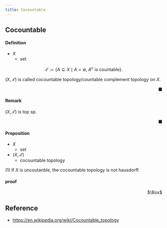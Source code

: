 ```yaml
---
title: Cocountable
---
```


## Cocountable


#### Definition
- $X$
    - set

$$
    \mathcal{T}
    :=
    \{
        A \subseteq X
        \mid
        A = \emptyset,
        \
        A^{c} \text{ is countable}
    \}
    .
$$

$(X, \mathcal{T})$ is called cocountable topology/countable complement topology on $X$.

<div class="end-of-statement" style="text-align: right">■</div>

#### Remark
$(X, \mathcal{T})$ is top sp.

<div class="end-of-statement" style="text-align: right">■</div>

#### Proposition
- $X$
    - set
- $(X, \mathcal{T})$
    - cocountable topology

(1) If $X$ is uncoutanble, the cocountable topology is not hausdorff.

#### proof

<div class="QED" style="text-align: right">$\Box$</div>

## Reference
- https://en.wikipedia.org/wiki/Cocountable_topology
